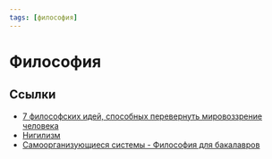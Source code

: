```yaml
---
tags: [философия]
---
```

# Философия

## Ссылки

* [7 философских идей, способных перевернуть мировоззрение человека](7%20%D1%84%D0%B8%D0%BB%D0%BE%D1%81%D0%BE%D1%84%D1%81%D0%BA%D0%B8%D1%85%20%D0%B8%D0%B4%D0%B5%D0%B9,%20%D1%81%D0%BF%D0%BE%D1%81%D0%BE%D0%B1%D0%BD%D1%8B%D1%85%20%D0%BF%D0%B5%D1%80%D0%B5%D0%B2%D0%B5%D1%80%D0%BD%D1%83%D1%82%D1%8C%20%D0%BC%D0%B8%D1%80%D0%BE%D0%B2%D0%BE%D0%B7%D0%B7%D1%80%D0%B5%D0%BD%D0%B8%D0%B5%20%D1%87%D0%B5%D0%BB%D0%BE%D0%B2%D0%B5%D0%BA%D0%B0.md)
* [Нигилизм](%D0%9D%D0%B8%D0%B3%D0%B8%D0%BB%D0%B8%D0%B7%D0%BC.md)
* [Самоорганизующиеся системы - Философия для бакалавров](https://www.youtube.com/watch?v=pVg2Gpk_wYc)
